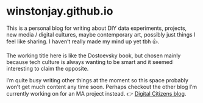 # winstonjay.github.io

This is a personal blog for writing about DIY data experiments, projects, new media / digital cultures, maybe contemporary art, possibly just things I feel like sharing. I haven’t really made my mind up yet tbh 👍.

The working title here is like the Dostoevsky book, but chosen mainly because tech culture is always wanting to be smart and it seemed interesting to claim the opposite.

I’m quite busy writing other things at the moment so this space probably won’t get much content any time soon. Perhaps checkout the other blog I’m  currently working on for an MA project instead. 👉 [Digital Citizens blog](https://winstonjay.github.io/digitalcitizens/).